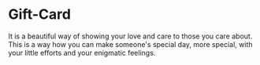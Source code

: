 # Gift-Card
It is a beautiful way of showing your love and care to those you care about. This is a way how you can make someone's special day, more special, with your little efforts and your enigmatic feelings.

